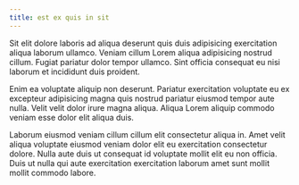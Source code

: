 ```yaml
---
title: est ex quis in sit
---
```


Sit elit dolore laboris ad aliqua deserunt quis duis adipisicing exercitation aliqua laborum ullamco. Veniam cillum Lorem aliqua adipisicing nostrud cillum. Fugiat pariatur dolor tempor ullamco. Sint officia consequat eu nisi laborum et incididunt duis proident.

Enim ea voluptate aliquip non deserunt. Pariatur exercitation voluptate eu ex excepteur adipisicing magna quis nostrud pariatur eiusmod tempor aute nulla. Velit velit dolor irure magna aliqua. Aliqua Lorem aliquip commodo veniam esse dolor elit aliqua duis.

Laborum eiusmod veniam cillum cillum elit consectetur aliqua in. Amet velit aliqua voluptate eiusmod veniam dolor elit eu exercitation consectetur dolore. Nulla aute duis ut consequat id voluptate mollit elit eu non officia. Duis ut nulla qui aute exercitation exercitation laborum amet sunt mollit mollit commodo labore.
